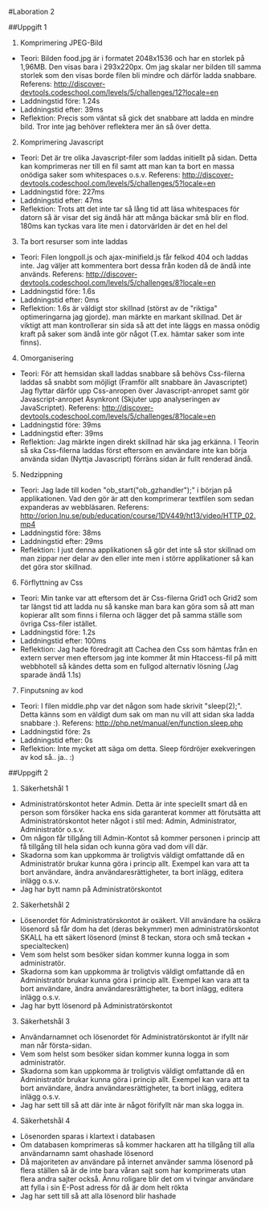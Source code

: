 #Laboration 2

##Uppgift 1

1. Komprimering JPEG-Bild
 - Teori: Bilden food.jpg är i formatet 2048x1536 och har en storlek på 1,96MB. Den visas bara i 293x220px. Om jag skalar ner bilden till samma storlek som den visas borde filen bli mindre och därför ladda snabbare. Referens: http://discover-devtools.codeschool.com/levels/5/challenges/12?locale=en 
 - Laddningstid före: 1.24s
 - Laddningstid efter: 39ms
 - Reflektion: Precis som väntat så gick det snabbare att ladda en mindre bild. Tror inte jag behöver reflektera mer än så över detta.
2. Komprimering Javascript
 - Teori: Det är tre olika Javascript-filer som laddas initiellt på sidan. Detta kan komprimeras ner till en fil samt att man kan ta bort en massa onödiga saker som whitespaces o.s.v. Referens: http://discover-devtools.codeschool.com/levels/5/challenges/5?locale=en 
 - Laddningstid före: 227ms
 - Laddningstid efter: 47ms
 - Reflektion: Trots att det inte tar så lång tid att läsa whitespaces för datorn så är visar det sig ändå här att många bäckar små blir en flod. 180ms kan tyckas vara lite men i datorvärlden är det en hel del
3. Ta bort resurser som inte laddas
 - Teori: Filen longpoll.js och ajax-minifield.js får felkod 404 och laddas inte. Jag väljer att kommentera bort dessa från koden då de ändå inte används. Referens: http://discover-devtools.codeschool.com/levels/5/challenges/8?locale=en
 - Laddningstid före: 1.6s
 - Laddningstid efter: 0ms
 - Reflektion: 1.6s är väldigt stor skillnad (störst av de "riktiga" optimeringarna jag gjorde). man märkte en markant skillnad. Det är viktigt att man kontrollerar sin sida så att det inte läggs en massa onödig kraft på saker som ändå inte gör något (T.ex. hämtar saker som inte finns). 
4. Omorganisering
 - Teori: För att hemsidan skall laddas snabbare så behövs Css-filerna laddas så snabbt som möjligt (Framför allt snabbare än Javascriptet) Jag flyttar därför upp Css-anropen över Javascript-anropet samt gör Javascript-anropet Asynkront (Skjuter upp analyseringen av JavaScriptet). Referens: http://discover-devtools.codeschool.com/levels/5/challenges/8?locale=en 
 - Laddningstid före: 39ms
 - Laddningstid efter: 39ms
 - Reflektion: Jag märkte ingen direkt skillnad här ska jag erkänna. I Teorin så ska Css-filerna laddas först eftersom en användare inte kan börja använda sidan (Nyttja Javascript) förräns sidan är fullt renderad ändå.
5. Nedzippning
 - Teori: Jag lade till koden "ob_start("ob_gzhandler");" i början på applikationen. Vad den gör är att den komprimerar textfilen som sedan expanderas av webbläsaren. Referens: http://orion.lnu.se/pub/education/course/1DV449/ht13/video/HTTP_02.mp4
 - Laddningstid före: 38ms
 - Laddningstid efter: 29ms
 - Reflektion: I just denna applikationen så gör det inte så stor skillnad om man zippar ner delar av den eller inte men i större applikationer så kan det göra stor skillnad.
6. Förflyttning av Css
 - Teori: Min tanke var att eftersom det är Css-filerna Grid1 och Grid2 som tar längst tid att ladda nu så kanske man bara kan göra som så att man kopierar allt som finns i filerna och lägger det på samma ställe som övriga Css-filer istället.
 - Laddningstid före: 1.2s
 - Laddningstid efter: 100ms
 - Reflektion: Jag hade föredragit att Cachea den Css som hämtas från en extern server men eftersom jag inte kommer åt min Htaccess-fil på mitt webbhotell så kändes detta som en fullgod alternativ lösning (Jag sparade ändå 1.1s)
7. Finputsning av kod
 - Teori: I filen middle.php var det någon som hade skrivit "sleep(2);". Detta känns som en väldigt dum sak om man nu vill att sidan ska ladda snabbare :). Referens: http://php.net/manual/en/function.sleep.php
 - Laddningstid före: 2s
 - Laddningstid efter: 0s
 - Reflektion: Inte mycket att säga om detta. Sleep fördröjer exekveringen av kod så.. ja.. :)

 
##Uppgift 2

1. Säkerhetshål 1
 - Administratörskontot heter Admin. Detta är inte speciellt smart då en person som försöker hacka ens sida garanterat kommer att förutsätta att Administratörskontot heter något i stil med: Admin, Administrator, Administratör o.s.v.
 - Om någon får tillgång till Admin-Kontot så kommer personen i princip att få tillgång till hela sidan och kunna göra vad dom vill där.
 - Skadorna som kan uppkomma är troligtvis väldigt omfattande då en Administratör brukar kunna göra i princip allt. Exempel kan vara att ta bort användare, ändra användaresrättigheter, ta bort inlägg, editera inlägg o.s.v.
 - Jag har bytt namn på Administratörskontot
2. Säkerhetshål 2
 - Lösenordet för Administratörskontot är osäkert. Vill användare ha osäkra lösenord så får dom ha det (deras bekymmer) men administratörskontot SKALL ha ett säkert lösenord (minst 8 teckan, stora och små teckan + specialtecken)
 - Vem som helst som besöker sidan kommer kunna logga in som administratör.
 - Skadorna som kan uppkomma är troligtvis väldigt omfattande då en Administratör brukar kunna göra i princip allt. Exempel kan vara att ta bort användare, ändra användaresrättigheter, ta bort inlägg, editera inlägg o.s.v.
 - Jag har bytt lösenord på Administratörskontot
3. Säkerhetshål 3
 - Användarnamnet och lösenordet för Administratörskontot är ifyllt när man når första-sidan.
 - Vem som helst som besöker sidan kommer kunna logga in som administratör.
 - Skadorna som kan uppkomma är troligtvis väldigt omfattande då en Administratör brukar kunna göra i princip allt. Exempel kan vara att ta bort användare, ändra användaresrättigheter, ta bort inlägg, editera inlägg o.s.v.
 - Jag har sett till så att där inte är något förifyllt när man ska logga in.
4. Säkerhetshål 4
 - Lösenorden sparas i klartext i databasen
 - Om databasen komprimeras så kommer hackaren att ha tillgång till alla användarnamn samt ohashade lösenord
 - Då majoriteten av användare på internet använder samma lösenord på flera ställen så är de inte bara våran sajt som har komprimerats utan flera andra sajter också. Ännu roligare blir det om vi tvingar användare att fylla i sin E-Post adress för då är dom helt rökta
 - Jag har sett till så att alla lösenord blir hashade


 
